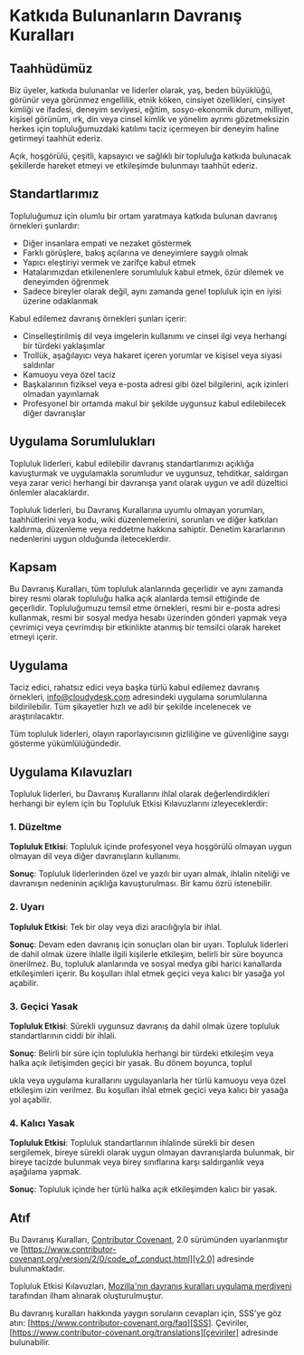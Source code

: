 # Katkıda Bulunanların Davranış Kuralları

## Taahhüdümüz

Biz üyeler, katkıda bulunanlar ve liderler olarak, yaş, beden büyüklüğü, görünür veya görünmez engellilik, etnik köken, cinsiyet özellikleri, cinsiyet kimliği ve ifadesi, deneyim seviyesi, eğitim, sosyo-ekonomik durum, milliyet, kişisel görünüm, ırk, din veya cinsel kimlik ve yönelim ayrımı gözetmeksizin herkes için topluluğumuzdaki katılımı taciz içermeyen bir deneyim haline getirmeyi taahhüt ederiz.

Açık, hoşgörülü, çeşitli, kapsayıcı ve sağlıklı bir topluluğa katkıda bulunacak şekillerde hareket etmeyi ve etkileşimde bulunmayı taahhüt ederiz.

## Standartlarımız

Topluluğumuz için olumlu bir ortam yaratmaya katkıda bulunan davranış örnekleri şunlardır:

* Diğer insanlara empati ve nezaket göstermek
* Farklı görüşlere, bakış açılarına ve deneyimlere saygılı olmak
* Yapıcı eleştiriyi vermek ve zarifçe kabul etmek
* Hatalarımızdan etkilenenlere sorumluluk kabul etmek, özür dilemek ve deneyimden öğrenmek
* Sadece bireyler olarak değil, aynı zamanda genel topluluk için en iyisi üzerine odaklanmak

Kabul edilemez davranış örnekleri şunları içerir:

* Cinselleştirilmiş dil veya imgelerin kullanımı ve cinsel ilgi veya herhangi bir türdeki yaklaşımlar
* Trollük, aşağılayıcı veya hakaret içeren yorumlar ve kişisel veya siyasi saldırılar
* Kamuoyu veya özel taciz
* Başkalarının fiziksel veya e-posta adresi gibi özel bilgilerini, açık izinleri olmadan yayınlamak
* Profesyonel bir ortamda makul bir şekilde uygunsuz kabul edilebilecek diğer davranışlar

## Uygulama Sorumlulukları

Topluluk liderleri, kabul edilebilir davranış standartlarımızı açıklığa kavuşturmak ve uygulamakla sorumludur ve uygunsuz, tehditkar, saldırgan veya zarar verici herhangi bir davranışa yanıt olarak uygun ve adil düzeltici önlemler alacaklardır.

Topluluk liderleri, bu Davranış Kurallarına uyumlu olmayan yorumları, taahhütlerini veya kodu, wiki düzenlemelerini, sorunları ve diğer katkıları kaldırma, düzenleme veya reddetme hakkına sahiptir. Denetim kararlarının nedenlerini uygun olduğunda ileteceklerdir.

## Kapsam

Bu Davranış Kuralları, tüm topluluk alanlarında geçerlidir ve aynı zamanda birey resmi olarak topluluğu halka açık alanlarda temsil ettiğinde de geçerlidir. Topluluğumuzu temsil etme örnekleri, resmi bir e-posta adresi kullanmak, resmi bir sosyal medya hesabı üzerinden gönderi yapmak veya çevrimiçi veya çevrimdışı bir etkinlikte atanmış bir temsilci olarak hareket etmeyi içerir.

## Uygulama

Taciz edici, rahatsız edici veya başka türlü kabul edilemez davranış örnekleri, [info@cloudydesk.com](mailto:info@cloudydesk.com) adresindeki uygulama sorumlularına bildirilebilir. Tüm şikayetler hızlı ve adil bir şekilde incelenecek ve araştırılacaktır.

Tüm topluluk liderleri, olayın raporlayıcısının gizliliğine ve güvenliğine saygı gösterme yükümlülüğündedir.

## Uygulama Kılavuzları

Topluluk liderleri, bu Davranış Kurallarını ihlal olarak değerlendirdikleri herhangi bir eylem için bu Topluluk Etkisi Kılavuzlarını izleyeceklerdir:

### 1. Düzeltme

**Topluluk Etkisi**: Topluluk içinde profesyonel veya hoşgörülü olmayan uygun olmayan dil veya diğer davranışların kullanımı.

**Sonuç**: Topluluk liderlerinden özel ve yazılı bir uyarı almak, ihlalin niteliği ve davranışın nedeninin açıklığa kavuşturulması. Bir kamu özrü istenebilir.

### 2. Uyarı

**Topluluk Etkisi**: Tek bir olay veya dizi aracılığıyla bir ihlal.

**Sonuç**: Devam eden davranış için sonuçları olan bir uyarı. Topluluk liderleri de dahil olmak üzere ihlalle ilgili kişilerle etkileşim, belirli bir süre boyunca önerilmez. Bu, topluluk alanlarında ve sosyal medya gibi harici kanallarda etkileşimleri içerir. Bu koşulları ihlal etmek geçici veya kalıcı bir yasağa yol açabilir.

### 3. Geçici Yasak

**Topluluk Etkisi**: Sürekli uygunsuz davranış da dahil olmak üzere topluluk standartlarının ciddi bir ihlali.

**Sonuç**: Belirli bir süre için toplulukla herhangi bir türdeki etkileşim veya halka açık iletişimden geçici bir yasak. Bu dönem boyunca, toplul

ukla veya uygulama kurallarını uygulayanlarla her türlü kamuoyu veya özel etkileşim izin verilmez. Bu koşulları ihlal etmek geçici veya kalıcı bir yasağa yol açabilir.

### 4. Kalıcı Yasak

**Topluluk Etkisi**: Topluluk standartlarının ihlalinde sürekli bir desen sergilemek, bireye sürekli olarak uygun olmayan davranışlarda bulunmak, bir bireye tacizde bulunmak veya birey sınıflarına karşı saldırganlık veya aşağılama yapmak.

**Sonuç**: Topluluk içinde her türlü halka açık etkileşimden kalıcı bir yasak.

## Atıf

Bu Davranış Kuralları, [Contributor Covenant][anasayfa], 2.0 sürümünden uyarlanmıştır ve
[https://www.contributor-covenant.org/version/2/0/code_of_conduct.html][v2.0] adresinde bulunmaktadır.

Topluluk Etkisi Kılavuzları, 
[Mozilla'nın davranış kuralları uygulama merdiveni][Mozilla DK] tarafından ilham alınarak oluşturulmuştur.

Bu davranış kuralları hakkında yaygın soruların cevapları için, SSS'ye göz atın:
[https://www.contributor-covenant.org/faq][SSS]. Çeviriler, 
[https://www.contributor-covenant.org/translations][çeviriler] adresinde bulunabilir.

[anasayfa]: https://www.contributor-covenant.org
[v2.0]: https://www.contributor-covenant.org/version/2/0/code_of_conduct.html
[Mozilla DK]: https://github.com/mozilla/diversity
[SSS]: https://www.contributor-covenant.org/faq
[çeviriler]: https://www.contributor-covenant.org/translations
